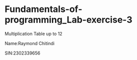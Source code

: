 # Fundamentals-of-programming_Lab-exercise-3
Multiplication Table up to 12

Name:Raymond Chitindi 

SIN:2302339656
